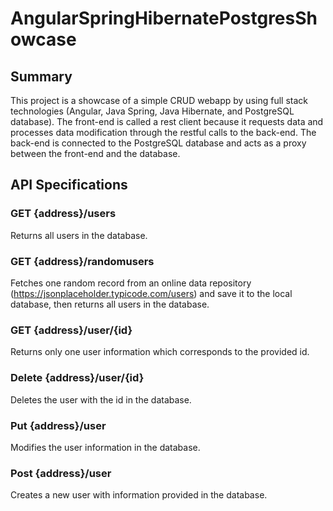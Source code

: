 # AngularSpringHibernatePostgresShowcase

## Summary

This project is a showcase of a simple CRUD webapp by using full stack technologies (Angular, Java Spring, Java Hibernate, and PostgreSQL database). The front-end is called a rest client because it requests data and processes data modification through the restful calls to the back-end. The back-end is connected to the PostgreSQL database and acts as a proxy between the front-end and the database.

## API Specifications

### GET {address}/users
Returns all users in the database.

### GET {address}/randomusers
Fetches one random record from an online data repository (https://jsonplaceholder.typicode.com/users) and save it to the local database, then returns all users in the database.

### GET {address}/user/{id}
Returns only one user information which corresponds to the provided id.

### Delete {address}/user/{id}
Deletes the user with the id in the database.

### Put {address}/user
Modifies the user information in the database.

### Post {address}/user
Creates a new user with information provided in the database.
